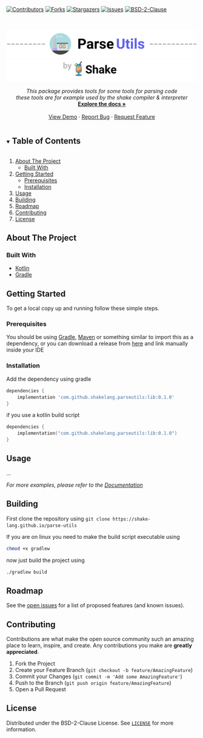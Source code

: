 [![Contributors][contributors-shield]][contributors-url]
[![Forks][forks-shield]][forks-url]
[![Stargazers][stars-shield]][stars-url]
[![Issues][issues-shield]][issues-url]
[![BSD-2-Clause][license-shield]][license-url]




<!-- PROJECT LOGO -->
<br />

[![header-image][header-image]][header-link]
[![sub-header-image][sub-header-image]][sub-header-link]

<p align="center">

  <p align="center">
    <i>
        This package provides tools for some tools for parsing code
        <br/>
        these tools are for example used by the shake compiler & interpreter 
    </i>
    <br />
    <a href="https://github.com/shake-lang/parse-utils"><strong>Explore the docs »</strong></a>
    <br />
    <br />
    <a href="https://github.com/shake-lang/parse-utils">View Demo</a>
    ·
    <a href="https://github.com/shake-lang/parse-utils/issues">Report Bug</a>
    ·
    <a href="https://github.com/shake-lang/parse-utils/issues">Request Feature</a>
  </p>
</p>



<!-- TABLE OF CONTENTS -->
<details open="open">
  <summary><h2 style="display: inline-block">Table of Contents</h2></summary>
  <ol>
    <li>
      <a href="#about-the-project">About The Project</a>
      <ul>
        <li><a href="#built-with">Built With</a></li>
      </ul>
    </li>
    <li>
      <a href="#getting-started">Getting Started</a>
      <ul>
        <li><a href="#prerequisites">Prerequisites</a></li>
        <li><a href="#installation">Installation</a></li>
      </ul>
    </li>
    <li><a href="#usage">Usage</a></li>
    <li><a href="#building">Building</a></li>
    <li><a href="#roadmap">Roadmap</a></li>
    <li><a href="#contributing">Contributing</a></li>
    <li><a href="#license">License</a></li>
  </ol>
</details>



<!-- ABOUT THE PROJECT -->

## About The Project

### Built With

* [Kotlin](https://kotlinlang.org/)
* [Gradle](https://gradle.org/)

<!-- GETTING STARTED -->

## Getting Started

To get a local copy up and running follow these simple steps.

### Prerequisites
You should be using [Gradle](https://gradle.org/), [Maven](https://maven.apache.org/) or something similar to import 
this as a dependency, or you can download a release from [here](https://github.com/nsc-de/js-database/releases/) and 
link manually inside your IDE


### Installation

Add the dependency using gradle
```groovy
dependencies {
    implementation 'com.github.shakelang.parseutils:lib:0.1.0'
}
```

if you use a kotlin build script
```kotlin
dependencies {
    implementation("com.github.shakelang.parseutils:lib:0.1.0")
}
```


<!-- USAGE EXAMPLES -->

## Usage

...

_For more examples, please refer to the [Documentation](https://shake-lang.github.io/parse-utils)_


<!-- Building -->

## Building

First clone the repository using `git clone https://shake-lang.github.io/parse-utils`

If you are on linux you need to make the build script executable using 
```sh
chmod +x gradlew
```

now just build the project using

```sh
./gradlew build
```


<!-- ROADMAP -->

## Roadmap

See the [open issues](https://github.com/shake-lang/parse-utils/issues) for a list of proposed features (and known
issues).


<!-- CONTRIBUTING -->

## Contributing

Contributions are what make the open source community such an amazing place to learn, inspire, and create. Any
contributions you make are **greatly appreciated**.

1. Fork the Project
2. Create your Feature Branch (`git checkout -b feature/AmazingFeature`)
3. Commit your Changes (`git commit -m 'Add some AmazingFeature'`)
4. Push to the Branch (`git push origin feature/AmazingFeature`)
5. Open a Pull Request

<!-- LICENSE -->

## License

Distributed under the BSD-2-Clause License. See [`LICENSE`](LICENSE) for more information.

<!-- MARKDOWN LINKS & IMAGES -->
<!-- https://www.markdownguide.org/basic-syntax/#reference-style-links -->
[header-image]: .github/assets/parse-utils-header-x1024.png
[header-link]: https://github.com/shake-lang/parse-utils
[sub-header-image]: .github/assets/parse-utils-by-shake-x1024.png
[sub-header-link]: https://shake-lang.github.io/
[contributors-shield]: https://img.shields.io/github/contributors/shake-lang/parse-utils.svg?style=for-the-badge
[contributors-url]: https://github.com/shake-lang/parse-utils/graphs/contributors
[forks-shield]: https://img.shields.io/github/forks/shake-lang/parse-utils.svg?style=for-the-badge
[forks-url]: https://github.com/shake-lang/parse-utils/network/members
[stars-shield]: https://img.shields.io/github/stars/shake-lang/parse-utils.svg?style=for-the-badge
[stars-url]: https://github.com/shake-lang/parse-utils/stargazers
[issues-shield]: https://img.shields.io/github/issues/shake-lang/parse-utils.svg?style=for-the-badge
[issues-url]: https://github.com/shake-lang/parse-utils/issues
[license-shield]: https://img.shields.io/github/license/shake-lang/parse-utils.svg?style=for-the-badge
[license-url]: https://github.com/shake-lang/parse-utils/blob/master/LICENSE.txt


